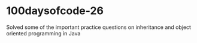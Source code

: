 # 100daysofcode-26
 Solved some of the important practice questions on inheritance and object oriented programming in Java
